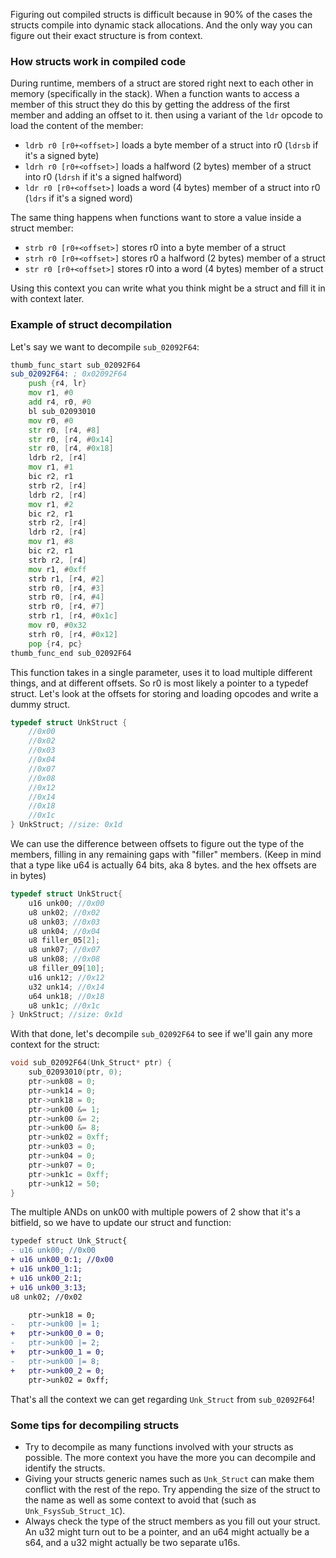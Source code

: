Figuring out compiled structs is difficult because in 90% of the cases the structs compile into dynamic stack allocations. And the only way you can figure out their exact structure is from context.

### How structs work in compiled code

During runtime, members of a struct are stored right next to each other in memory (specifically in the stack). When a function wants to access a member of this struct they do this by getting the address of the first member and adding an offset to it. then using a variant of the `ldr` opcode to load the content of the member:
- `ldrb r0 [r0+<offset>]` loads a byte member of a struct into r0 (`ldrsb` if it's a signed byte)
- `ldrh r0 [r0+<offset>]` loads a halfword (2 bytes) member of a struct into r0 (`ldrsh` if it's a signed halfword)
- `ldr r0 [r0+<offset>]` loads a word (4 bytes) member of a struct into r0 (`ldrs` if it's a signed word)

The same thing happens when functions want to store a value inside a struct member:
- `strb r0 [r0+<offset>]` stores r0 into a byte member of a struct
- `strh r0 [r0+<offset>]` stores r0 a halfword (2 bytes) member of a struct 
- `str r0 [r0+<offset>]` stores r0 into a word (4 bytes) member of a struct 

Using this context you can write what you think might be a struct and fill it in with context later.

### Example of struct decompilation
Let's say we want to decompile `sub_02092F64`:

```asm
thumb_func_start sub_02092F64
sub_02092F64: ; 0x02092F64
	push {r4, lr}
	mov r1, #0
	add r4, r0, #0
	bl sub_02093010
	mov r0, #0
	str r0, [r4, #8]
	str r0, [r4, #0x14]
	str r0, [r4, #0x18]
	ldrb r2, [r4]
	mov r1, #1
	bic r2, r1
	strb r2, [r4]
	ldrb r2, [r4]
	mov r1, #2
	bic r2, r1
	strb r2, [r4]
	ldrb r2, [r4]
	mov r1, #8
	bic r2, r1
	strb r2, [r4]
	mov r1, #0xff
	strb r1, [r4, #2]
	strb r0, [r4, #3]
	strb r0, [r4, #4]
	strb r0, [r4, #7]
	strb r1, [r4, #0x1c]
	mov r0, #0x32
	strh r0, [r4, #0x12]
	pop {r4, pc}
thumb_func_end sub_02092F64
```

This function takes in a single parameter, uses it to load multiple different things, and at different offsets. So r0 is most likely a pointer to a typedef struct.
Let's look at the offsets for storing and loading opcodes and write a dummy struct.

```c
typedef struct UnkStruct {
	//0x00
	//0x02
	//0x03
	//0x04
	//0x07
	//0x08
	//0x12
	//0x14
	//0x18
	//0x1c
} UnkStruct; //size: 0x1d
```

We can use the difference between offsets to figure out the type of the members, filling in any remaining gaps with "filler" members. (Keep in mind that a type like u64 is actually 64 bits, aka 8 bytes. and the hex offsets are in bytes)

```c
typedef struct UnkStruct{
	u16 unk00; //0x00
	u8 unk02; //0x02
	u8 unk03; //0x03
	u8 unk04; //0x04
	u8 filler_05[2];
	u8 unk07; //0x07
	u8 unk08; //0x08
	u8 filler_09[10];
	u16 unk12; //0x12
	u32 unk14; //0x14
	u64 unk18; //0x18
	u8 unk1c; //0x1c
} UnkStruct; //size: 0x1d
```

With that done, let's decompile `sub_02092F64` to see if we'll gain any more context for the struct:

```c
void sub_02092F64(Unk_Struct* ptr) {
	sub_02093010(ptr, 0);
	ptr->unk08 = 0;
	ptr->unk14 = 0;
	ptr->unk18 = 0;
	ptr->unk00 &= 1;
	ptr->unk00 &= 2;
	ptr->unk00 &= 8;
	ptr->unk02 = 0xff;
	ptr->unk03 = 0;
	ptr->unk04 = 0;
	ptr->unk07 = 0;
	ptr->unk1c = 0xff;
	ptr->unk12 = 50;
}
```

The multiple ANDs on unk00 with multiple powers of 2 show that it's a bitfield, so we have to update our struct and function:

```diff
typedef struct Unk_Struct{
- u16 unk00; //0x00
+ u16 unk00_0:1; //0x00
+ u16 unk00_1:1;
+ u16 unk00_2:1;
+ u16 unk00_3:13;
u8 unk02; //0x02
```

```diff
    ptr->unk18 = 0;
-   ptr->unk00 |= 1;
+   ptr->unk00_0 = 0;
-   ptr->unk00 |= 2;
+   ptr->unk00_1 = 0;
-   ptr->unk00 |= 8;
+   ptr->unk00_2 = 0;
    ptr->unk02 = 0xff;
```
That's all the context we can get regarding `Unk_Struct` from `sub_02092F64`!

### Some tips for decompiling structs
- Try to decompile as many functions involved with your structs as possible. The more context you have the more you can decompile and identify the structs.
- Giving your structs generic names such as `Unk_Struct` can make them conflict with the rest of the repo. Try appending the size of the struct to the name as well as some context to avoid that (such as `Unk_FsysSub_Struct_1C`).
- Always check the type of the struct members as you fill out your struct. An u32 might turn out to be a pointer, and an u64 might actually be a s64, and a u32 might actually be two separate u16s.
